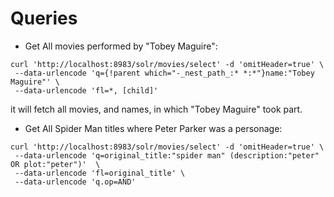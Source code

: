 # Queries

- Get All movies performed by "Tobey Maguire":
```shell
curl 'http://localhost:8983/solr/movies/select' -d 'omitHeader=true' \
 --data-urlencode 'q={!parent which="-_nest_path_:* *:*"}name:"Tobey Maguire"' \ 
 --data-urlencode 'fl=*, [child]'
```
it will fetch all movies, and names, in which "Tobey Maguire" took part.

- Get All Spider Man titles where Peter Parker was a personage:
```shell
curl 'http://localhost:8983/solr/movies/select' -d 'omitHeader=true' \
 --data-urlencode 'q=original_title:"spider man" (description:"peter" OR plot:"peter")'  \ 
 --data-urlencode 'fl=original_title' \
 --data-urlencode 'q.op=AND'
```